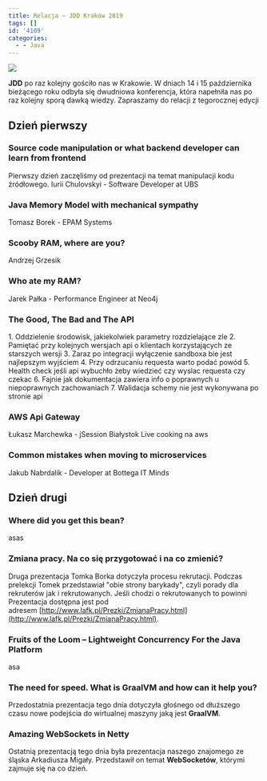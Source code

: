 ```yaml
---
title: Relacja – JDD Kraków 2019
tags: []
id: '4109'
categories:
  - - Java
---
```


![](https://codecouple.pl/wp-content/uploads/2019/08/JDDbaner.png)

**JDD** po raz kolejny gościło nas w Krakowie. W dniach 14 i 15 października bieżącego roku odbyła się dwudniowa konferencja, która napełniła nas po raz kolejny sporą dawką wiedzy. Zapraszamy do relacji z tegorocznej edycji
<!-- more -->
## Dzień pierwszy

### Source code manipulation or what backend developer can learn from frontend

Pierwszy dzień zaczęliśmy od prezentacji na temat manipulacji kodu źródłowego. Iurii Chulovskyi - Software Developer at UBS

### Java Memory Model with mechanical sympathy

Tomasz Borek - EPAM Systems

### Scooby RAM, where are you?

Andrzej Grzesik

### Who ate my RAM?

Jarek Pałka - Performance Engineer at Neo4j

### The Good, The Bad and The API

1\. Oddzielenie środowisk, jakiekolwiek parametry rozdzielające zle 2. Pamiętać przy kolejnych wersjach api o klientach korzystających ze starszych wersji 3. Zaraz po integracji wyłączenie sandboxa bie jest najlepszym wyjściem 4. Przy odrzucaniu requesta warto podać powód 5. Health check jeśli api wybuchło żeby wiedzieć czy wyslac requesta czy czekac 6. Fajnie jak dokumentacja zawiera info o poprawnych u niepoprawnych zachowaniach 7. Walidacja schemy nie jest wykonywana po stronie api

### AWS Api Gateway

Łukasz Marchewka - jSession Białystok Live cooking na aws

### Common mistakes when moving to microservices

Jakub Nabrdalik - Developer at Bottega IT Minds

## Dzień drugi

### Where did you get this bean?

asas

### Zmiana pracy. Na co się przygotować i na co zmienić?

Druga prezentacja Tomka Borka dotyczyła procesu rekrutacji. Podczas prelekcji Tomek przedstawiał "obie strony barykady", czyli porady dla rekruterów jak i rekrutowanych. Jeśli chodzi o rekrutowanych to powinni Prezentacja dostępna jest pod adresem [http://www.lafk.pl/Prezki/ZmianaPracy.html](http://www.lafk.pl/Prezki/ZmianaPracy.html).

### Fruits of the Loom – Lightweight Concurrency For the Java Platform

asa

### The need for speed. What is GraalVM and how can it help you?

Przedostatnia prezentacja tego dnia dotyczyła głośnego od dłuższego czasu nowe podejścia do wirtualnej maszyny jaką jest **GraalVM**.

### Amazing WebSockets in Netty

Ostatnią prezentacją tego dnia była prezentacja naszego znajomego ze śląska Arkadiusza Migały. Przedstawił on temat **WebSocketów**, którymi zajmuje się na co dzień.
